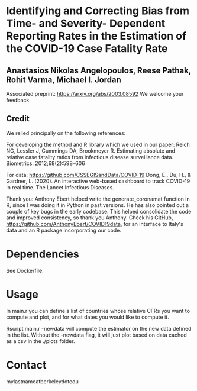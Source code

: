 # Identifying and Correcting Bias from Time- and Severity- Dependent Reporting Rates in the Estimation of the COVID-19 Case Fatality Rate
## Anastasios Nikolas Angelopoulos, Reese Pathak, Rohit Varma, Michael I. Jordan
Associated preprint: https://arxiv.org/abs/2003.08592
We welcome your feedback.
## Credit
We relied principally on the following references:

For developing the method and R library which we used in our paper:
Reich NG, Lessler J, Cummings DA, Brookmeyer R. Estimating absolute and relative case fatality ratios from infectious disease surveillance
data. Biometrics. 2012;68(2):598–606

For data:
https://github.com/CSSEGISandData/COVID-19
Dong, E., Du, H., & Gardner, L. (2020). An interactive web-based dashboard to track COVID-19 in real time. The Lancet Infectious Diseases.

Thank you:
Anthony Ebert helped write the generate_coronamat function in R, since I was doing it in Python in past versions. He has also pointed out a couple of key bugs in the early codebase. This helped consolidate the code and improved consistency, so thank you Anthony.  Check his GitHub, https://github.com/AnthonyEbert/COVID19data, for an interface to Italy's data and an R package incorporating our code.  

# Dependencies
See Dockerfile.

# Usage
In main.r you can define a list of countries whose relative CFRs you want to compute and plot, and for what dates you would like to compute it.

Rscript main.r -newdata will compute the estimator on the new data defined in the list. Without the -newdata flag, it will just plot based on data cached as a csv in the ./plots folder.

# Contact
mylastnameatberkeleydotedu
